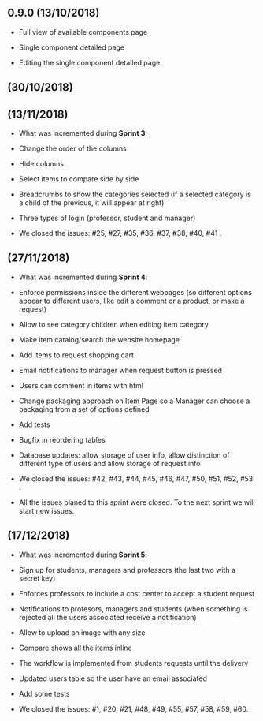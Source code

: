## 0.9.0 (13/10/2018)

-   Full view of available components page

-   Single component detailed page

-   Editing the single component detailed page

## (30/10/2018)

## (13/11/2018)

-   What was incremented during **Sprint 3**:

-   Change the order of the columns
-   Hide columns
-   Select items to compare side by side
-   Breadcrumbs to show the categories selected (if a selected category is a child of the previous, it will appear at right)
-   Three types of login (professor, student and manager)

-   We closed the issues: #25, #27, #35, #36, #37, #38, #40, #41 .

## (27/11/2018)

-  What was incremented during **Sprint 4**:

-  Enforce permissions inside the different webpages (so different options appear to different users, like edit a comment or a product, or make a request)
-  Allow to see category children when editing item category
-  Make item catalog/search the website homepage
-  Add items to request shopping cart
-  Email notifications to manager when request button is pressed
-  Users can comment in items with html
-  Change packaging approach on Item Page so a Manager can choose a packaging from a set of options defined
-  Add tests
-  Bugfix in reordering tables
-  Database updates: allow storage of user info, allow distinction of different type of users and allow storage of request info

-  We closed the issues: #42, #43, #44, #45, #46, #47, #50, #51, #52, #53 .

-  All the issues planed to this sprint were closed. To the next sprint we will start new issues.

## (17/12/2018)

-  What was incremented during **Sprint 5**:

-  Sign up for students, managers and professors (the last two with a secret key)
-  Enforces professors to include a cost center to accept a student request
-  Notifications to profesors, managers and students (when something is rejected all the users associated receive a notification)
-  Allow to upload an image with any size
-  Compare shows all the items inline
-  The workflow is implemented from students requests until the delivery
-  Updated users table so the user have an email associated
-  Add some tests

-  We closed the issues:  #1, #20, #21, #48, #49, #55, #57, #58, #59, #60.
